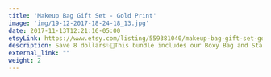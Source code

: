 ```yaml
---
title: 'Makeup Bag Gift Set - Gold Print'
image: 'img/19-12-2017-18-24-18_13.jpg'
date: 2017-11-13T12:21:16-05:00
etsyLink: https://www.etsy.com/listing/559381040/makeup-bag-gift-set-gold-print-cosmetic?ref=shop_home_active_14
description: Save 8 dollars✨🎉This bundle includes our Boxy Bag and Stand Up Bag, perfect gift!!These bags are great for travel and storage and organization.Each Lined with sturdy interfacing and handle attached to the side.Lined with ProSoft® Food Safe Waterproof PUL Fabric to wipe clean during use. Each stand up bag has a strong metal zipper. Fabric pattern image will vary slightly and be unique for each bag.Boxy Bag Measurements:• 9" long• 5 1/2" tall• 5" wideStand Up Bag Measurements:•9 1/4"long•6 1/2" tall•4 1/4" widely
external_link: ""
weight: 2
---
```

